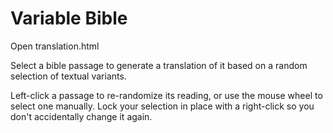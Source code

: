 # Variable Bible

Open translation.html

Select a bible passage to generate a translation of it based on a random selection of textual variants.

Left-click a passage to re-randomize its reading, or use the mouse wheel to select one manually. Lock your selection in place with a right-click so you don't accidentally change it again.
